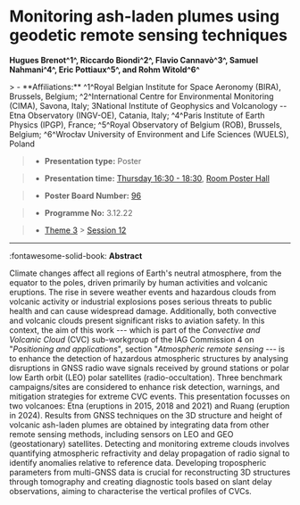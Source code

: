# Monitoring ash-laden plumes using geodetic remote sensing techniques

**Hugues Brenot^1^, Riccardo Biondi^2^, Flavio Cannavò^3^, Samuel Nahmani^4^, Eric Pottiaux^5^, and Rohm Witold^6^**

<!-- more -->> - **Affiliations:** ^1^Royal Belgian Institute for Space Aeronomy (BIRA), Brussels, Belgium; ^2^International Centre for Environmental Monitoring (CIMA), Savona, Italy; 3National Institute of Geophysics and Volcanology -- Etna Observatory (INGV-OE), Catania, Italy; ^4^Paris Institute of Earth Physics (IPGP), France; ^5^Royal Observatory of Belgium (ROB), Brussels, Belgium; ^6^Wrocłav University of Environment and Life Sciences (WUELS), Poland

> - **Presentation type:** Poster

> - **Presentation time:** [Thursday 16:30 - 18:30](../sessions_comparison.md#__tabbed_3_6), [Room Poster Hall](../maps_venue.md#__tabbed_1_1)

> - **Poster Board Number:** [96](../map_poster_boards.md#thursday)

> - **Programme No:** 3.12.22

> - [Theme 3](../theme3.md) > [Session 12](../sessions/session-3-12.md)

--- 

:fontawesome-solid-book: **Abstract**

Climate changes affect all regions of Earth's neutral atmosphere, from the equator to the poles, driven primarily by human activities and volcanic eruptions. The rise in severe weather events and hazardous clouds from volcanic activity or industrial explosions poses serious threats to public health and can cause widespread damage. Additionally, both convective and volcanic clouds present significant risks to aviation safety.
In this context, the aim of this work --- which is part of the *Convective and Volcanic Cloud* (CVC) sub-workgroup of the IAG Commission 4 on "*Positioning and applications*", section "*Atmospheric remote sensing* --- is to enhance the detection of hazardous atmospheric structures by analysing disruptions in GNSS radio wave signals received by ground stations or polar low Earth orbit (LEO) polar satellites (radio-occultation). Three benchmark campaigns/sites are considered to enhance risk detection, warnings, and mitigation strategies for extreme CVC events. This presentation focusses on two volcanoes: Etna (eruptions in 2015, 2018 and 2021) and Ruang (eruption in 2024). Results from GNSS techniques on the 3D structure and height of volcanic ash-laden plumes are obtained by integrating data from other remote sensing methods, including sensors on LEO and GEO (geostationary) satellites. Detecting and monitoring extreme clouds involves quantifying atmospheric refractivity and delay propagation of radio signal to identify anomalies relative to reference data. Developing tropospheric parameters from multi-GNSS data is crucial for reconstructing 3D structures through tomography and creating diagnostic tools based on slant delay observations, aiming to characterise the vertical profiles of CVCs.

